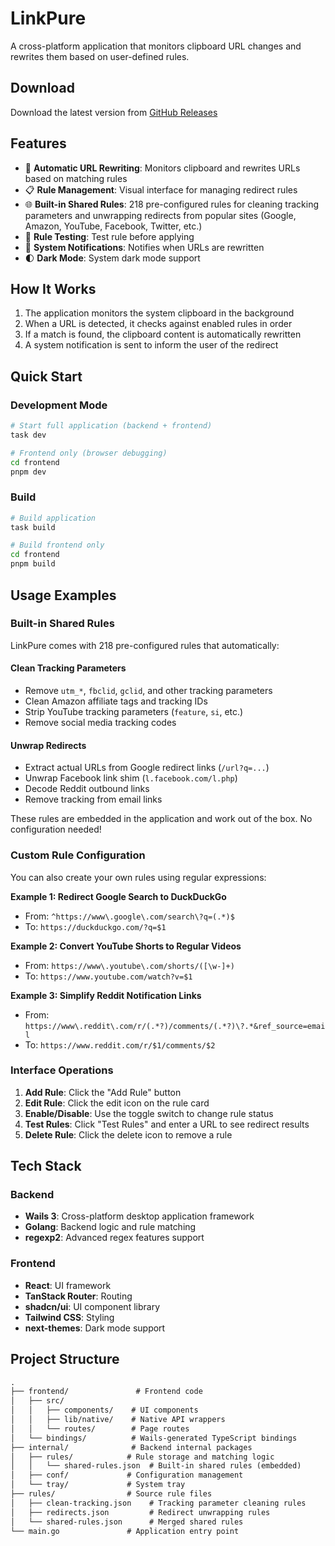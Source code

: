 # LinkPure

A cross-platform application that monitors clipboard URL changes and rewrites them based on user-defined rules.

## Download

Download the latest version from [GitHub Releases](https://github.com/rxliuli/LinkPure/releases/latest)

## Features

- 🔄 **Automatic URL Rewriting**: Monitors clipboard and rewrites URLs based on matching rules
- 📋 **Rule Management**: Visual interface for managing redirect rules
- 🌐 **Built-in Shared Rules**: 218 pre-configured rules for cleaning tracking parameters and unwrapping redirects from popular sites (Google, Amazon, YouTube, Facebook, Twitter, etc.)
- 🧪 **Rule Testing**: Test rule before applying
- 🔔 **System Notifications**: Notifies when URLs are rewritten
- 🌓 **Dark Mode**: System dark mode support

## How It Works

1. The application monitors the system clipboard in the background
2. When a URL is detected, it checks against enabled rules in order
3. If a match is found, the clipboard content is automatically rewritten
4. A system notification is sent to inform the user of the redirect

## Quick Start

### Development Mode

```bash
# Start full application (backend + frontend)
task dev

# Frontend only (browser debugging)
cd frontend
pnpm dev
```

### Build

```bash
# Build application
task build

# Build frontend only
cd frontend
pnpm build
```

## Usage Examples

### Built-in Shared Rules

LinkPure comes with 218 pre-configured rules that automatically:

#### Clean Tracking Parameters

- Remove `utm_*`, `fbclid`, `gclid`, and other tracking parameters
- Clean Amazon affiliate tags and tracking IDs
- Strip YouTube tracking parameters (`feature`, `si`, etc.)
- Remove social media tracking codes

#### Unwrap Redirects

- Extract actual URLs from Google redirect links (`/url?q=...`)
- Unwrap Facebook link shim (`l.facebook.com/l.php`)
- Decode Reddit outbound links
- Remove tracking from email links

These rules are embedded in the application and work out of the box. No configuration needed!

### Custom Rule Configuration

You can also create your own rules using regular expressions:

**Example 1: Redirect Google Search to DuckDuckGo**

- From: `^https://www\.google\.com/search\?q=(.*)$`
- To: `https://duckduckgo.com/?q=$1`

**Example 2: Convert YouTube Shorts to Regular Videos**

- From: `https://www\.youtube\.com/shorts/([\w-]+)`
- To: `https://www.youtube.com/watch?v=$1`

**Example 3: Simplify Reddit Notification Links**

- From: `https://www\.reddit\.com/r/(.*?)/comments/(.*?)\?.*&ref_source=email`
- To: `https://www.reddit.com/r/$1/comments/$2`

### Interface Operations

1. **Add Rule**: Click the "Add Rule" button
2. **Edit Rule**: Click the edit icon on the rule card
3. **Enable/Disable**: Use the toggle switch to change rule status
4. **Test Rules**: Click "Test Rules" and enter a URL to see redirect results
5. **Delete Rule**: Click the delete icon to remove a rule

## Tech Stack

### Backend

- **Wails 3**: Cross-platform desktop application framework
- **Golang**: Backend logic and rule matching
- **regexp2**: Advanced regex features support

### Frontend

- **React**: UI framework
- **TanStack Router**: Routing
- **shadcn/ui**: UI component library
- **Tailwind CSS**: Styling
- **next-themes**: Dark mode support

## Project Structure

```txt
.
├── frontend/               # Frontend code
│   ├── src/
│   │   ├── components/    # UI components
│   │   ├── lib/native/    # Native API wrappers
│   │   └── routes/        # Page routes
│   └── bindings/          # Wails-generated TypeScript bindings
├── internal/              # Backend internal packages
│   ├── rules/            # Rule storage and matching logic
│   │   └── shared-rules.json  # Built-in shared rules (embedded)
│   ├── conf/             # Configuration management
│   └── tray/             # System tray
├── rules/                # Source rule files
│   ├── clean-tracking.json    # Tracking parameter cleaning rules
│   ├── redirects.json         # Redirect unwrapping rules
│   └── shared-rules.json      # Merged shared rules
└── main.go               # Application entry point
```
